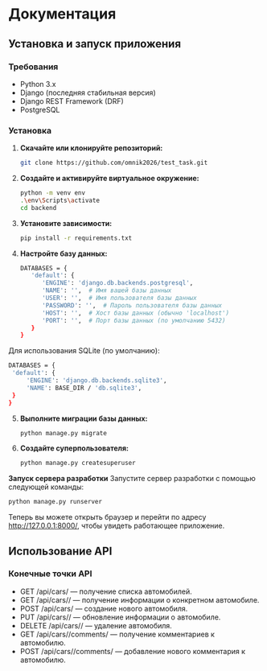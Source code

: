 # Документация

## Установка и запуск приложения

### Требования

- Python 3.x
- Django (последняя стабильная версия)
- Django REST Framework (DRF)
- PostgreSQL

### Установка

1. **Скачайте или клонируйте репозиторий:**

   ```bash
   git clone https://github.com/omnik2026/test_task.git

2. **Создайте и активируйте виртуальное окружение:**

   ```bash
   python -m venv env
   .\env\Scripts\activate
   cd backend

3. **Установите зависимости:**

   ```bash
   pip install -r requirements.txt
   
1. **Настройте базу данных:**

   ```bash
   DATABASES = {
      'default': {
         'ENGINE': 'django.db.backends.postgresql',
         'NAME': '',  # Имя вашей базы данных
         'USER': '',  # Имя пользователя базы данных
         'PASSWORD': '',  # Пароль пользователя базы данных
         'HOST': '',  # Хост базы данных (обычно 'localhost')
         'PORT': '',  # Порт базы данных (по умолчанию 5432)
      }
   }

Для использования SQLite (по умолчанию):

   ```bash
   DATABASES = {
    'default': {
        'ENGINE': 'django.db.backends.sqlite3',
        'NAME': BASE_DIR / 'db.sqlite3',
    }
}
```
5. **Выполните миграции базы данных:**
   ```bash
   python manage.py migrate

6. **Создайте суперпользователя:**
   ```bash
   python manage.py createsuperuser

**Запуск сервера разработки**
Запустите сервер разработки с помощью следующей команды:

   ```bash
   python manage.py runserver

 ```
Теперь вы можете открыть браузер и перейти по адресу http://127.0.0.1:8000/, чтобы увидеть работающее приложение.


## **Использование API**

### Конечные точки API
- GET /api/cars/ — получение списка автомобилей.
- GET /api/cars/<id>/ — получение информации о конкретном автомобиле.
- POST /api/cars/ — создание нового автомобиля.
- PUT /api/cars/<id>/ — обновление информации о автомобиле.
- DELETE /api/cars/<id>/ — удаление автомобиля.
- GET /api/cars/<id>/comments/ — получение комментариев к автомобилю.
- POST /api/cars/<id>/comments/ — добавление нового комментария к автомобилю.


